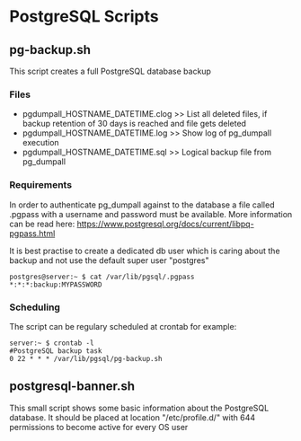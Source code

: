 # PostgreSQL Scripts

## pg-backup.sh
This script creates a full PostgreSQL database backup

### Files
- pgdumpall_HOSTNAME_DATETIME.clog >>  List all deleted files, if backup retention of 30 days is reached and file gets deleted
- pgdumpall_HOSTNAME_DATETIME.log >> Show log of pg_dumpall execution
- pgdumpall_HOSTNAME_DATETIME.sql >> Logical backup file from pg_dumpall

### Requirements
In order to authenticate pg_dumpall against to the database a file called .pgpass with a username and password must be available.
More information can be read here: https://www.postgresql.org/docs/current/libpq-pgpass.html

It is best practise to create a dedicated db user which is caring about the backup and not use the default super user "postgres"
```
postgres@server:~ $ cat /var/lib/pgsql/.pgpass
*:*:*:backup:MYPASSWORD
```

### Scheduling
The script can be regulary scheduled at crontab for example:
```
server:~ $ crontab -l
#PostgreSQL backup task
0 22 * * * /var/lib/pgsql/pg-backup.sh
```

## postgresql-banner.sh
This small script shows some basic information about the PostgreSQL database.
It should be placed at location "/etc/profile.d/" with 644 permissions to become active for every OS user
